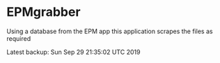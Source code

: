 # EPMgrabber
Using a database from the EPM app this application scrapes the files as required


Latest backup: Sun Sep 29 21:35:02 UTC 2019
